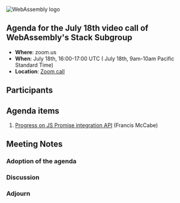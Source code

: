 ![WebAssembly logo](/images/WebAssembly.png)

## Agenda for the July 18th video call of WebAssembly's Stack Subgroup

- **Where**: zoom.us
- **When**:  July 18th, 16:00-17:00 UTC ( July 18th, 9am-10am Pacific Standard Time)
- **Location**: [Zoom call](https://zoom.us/j/91846860726?pwd=NVVNVmpvRVVFQkZTVzZ1dTFEcXgrdz09)


## Participants

## Agenda items

1. [Progress on JS Promise integration API](https://docs.google.com/presentation/d/14LxcacspcycqYpEHw8ccRM9AtGC7lJP7OJ5uoeIAgPU) (Francis McCabe)

## Meeting Notes


### Adoption of the agenda

### Discussion

### Adjourn
